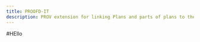 ```yaml
---
title: PROOFD-IT
description: PROV extension for linking Plans and parts of plans to their respective executions
---
```

#HEllo
